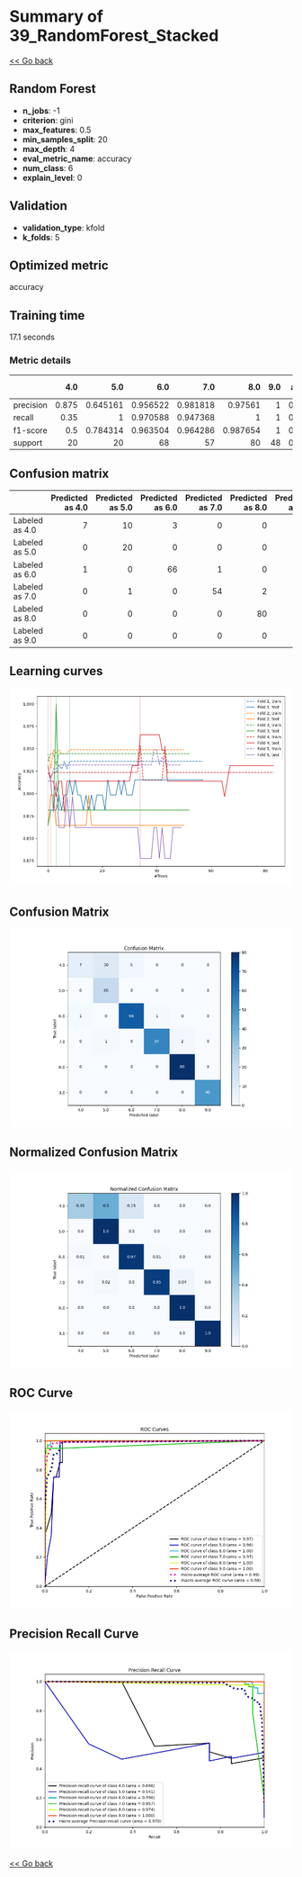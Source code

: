 # Summary of 39_RandomForest_Stacked

[<< Go back](../README.md)


## Random Forest
- **n_jobs**: -1
- **criterion**: gini
- **max_features**: 0.5
- **min_samples_split**: 20
- **max_depth**: 4
- **eval_metric_name**: accuracy
- **num_class**: 6
- **explain_level**: 0

## Validation
 - **validation_type**: kfold
 - **k_folds**: 5

## Optimized metric
accuracy

## Training time

17.1 seconds

### Metric details
|           |    4.0 |       5.0 |       6.0 |       7.0 |       8.0 |   9.0 |   accuracy |   macro avg |   weighted avg |   logloss |
|:----------|-------:|----------:|----------:|----------:|----------:|------:|-----------:|------------:|---------------:|----------:|
| precision |  0.875 |  0.645161 |  0.956522 |  0.981818 |  0.97561  |     1 |   0.938567 |    0.905685 |       0.946959 |   0.30934 |
| recall    |  0.35  |  1        |  0.970588 |  0.947368 |  1        |     1 |   0.938567 |    0.877993 |       0.938567 |   0.30934 |
| f1-score  |  0.5   |  0.784314 |  0.963504 |  0.964286 |  0.987654 |     1 |   0.938567 |    0.866626 |       0.932359 |   0.30934 |
| support   | 20     | 20        | 68        | 57        | 80        |    48 |   0.938567 |  293        |     293        |   0.30934 |


## Confusion matrix
|                |   Predicted as 4.0 |   Predicted as 5.0 |   Predicted as 6.0 |   Predicted as 7.0 |   Predicted as 8.0 |   Predicted as 9.0 |
|:---------------|-------------------:|-------------------:|-------------------:|-------------------:|-------------------:|-------------------:|
| Labeled as 4.0 |                  7 |                 10 |                  3 |                  0 |                  0 |                  0 |
| Labeled as 5.0 |                  0 |                 20 |                  0 |                  0 |                  0 |                  0 |
| Labeled as 6.0 |                  1 |                  0 |                 66 |                  1 |                  0 |                  0 |
| Labeled as 7.0 |                  0 |                  1 |                  0 |                 54 |                  2 |                  0 |
| Labeled as 8.0 |                  0 |                  0 |                  0 |                  0 |                 80 |                  0 |
| Labeled as 9.0 |                  0 |                  0 |                  0 |                  0 |                  0 |                 48 |

## Learning curves
![Learning curves](learning_curves.png)
## Confusion Matrix

![Confusion Matrix](confusion_matrix.png)


## Normalized Confusion Matrix

![Normalized Confusion Matrix](confusion_matrix_normalized.png)


## ROC Curve

![ROC Curve](roc_curve.png)


## Precision Recall Curve

![Precision Recall Curve](precision_recall_curve.png)



[<< Go back](../README.md)
